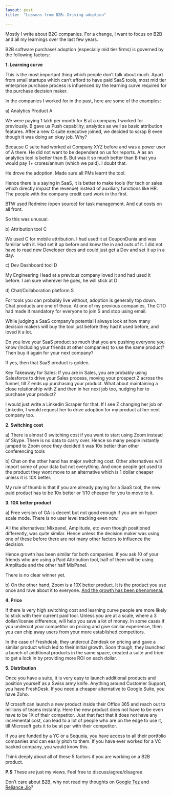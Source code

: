 ```yaml
---
layout: post
title:  "Lessons from B2B: Driving adoption"

---
```



Mostly I write about B2C companies. For a change, I want to focus on B2B and all my learnings over the last few years.

B2B software purchase/ adoption (especially mid tier firms) is governed by the following factors:

**1. Learning curve**

This is the most important thing which people don’t talk about much. Apart from small startups which can’t afford to have paid SaaS tools, most mid tier enterprise purchase process is influenced by the learning curve required for the purchase decision maker.

In the companies I worked for in the past, here are some of the examples:

a) Analytics Product A

We were paying 1 lakh per month for B at a company I worked for previously. B gave us Push capability, analytics as well as basic attribution features. After a new C suite executive joined, we decided to scrap B even though it was doing an okay job. Why?

Because C suite had worked at Company XYZ before and was a power user of A there. He did not want to be dependent on us for reports. A as an analytics tool is better than B. But was it so much better than B that you would pay 1+ crores/annum (which we paid). I doubt that.

He drove the adoption. Made sure all PMs learnt the tool.

Hence there is a saying in SaaS, it is better to make tools (for tech or sales which directly impact the revenue) instead of auxiliary functions like HR. The people with the company credit card work in the first.

BTW used Redmine (open source) for task management. And cut costs on all front.

So this was unusual.

b) Attribution tool C

We used C for mobile attribution. I had used it at CouponDunia and was familiar with it. Had set it up before and knew the in and outs of it. I did not have to read new Developer docs and could just get a Dev and set it up in a day.

c) Dev Dashboard tool D

My Engineering Head at a previous company loved it and had used it before. I am sure wherever he goes, he will stick at D

d) Chat/Collaboration platform S

For tools you can probably live without, adoption is generally top down. Chat products are one of those. At one of my previous companies, The CTO had made it mandatory for everyone to join S and stop using email.

While judging a SaaS company’s potential I always look at how many decision makers will buy the tool just before they had it used before, and loved it a lot.

Do you love your SaaS product so much that you are pushing everyone you know (including your friends at other companies) to use the same product? Then buy it again for your next company?

If yes, then that SaaS product is golden.

Key Takeaway for Sales: If you are in Sales, you are probably using Salesforce to drive your Sales process, moving your prospect Z across the funnel, till Z ends up purchasing your product. What about maintaining a close relationship with Z and then in her next job too, nudging her to purchase your product?

I would just write a Linkedin Scraper for that. If I see Z changing her job on Linkedin, I would request her to drive adoption for my product at her next company too.

**2. Switching cost**

a) There is almost 0 switching cost if you want to start using Zoom instead of Skype. There is no data to carry over. Hence so many people instantly jumped to Zoom once they decided it was 10x better than other conferencing tools

b) Chat on the other hand has major switching cost. Other alternatives will import some of your data but not everything. And once people get used to the product they wont move to an alternative which is 1 dollar cheaper unless it is 10X better.

My rule of thumb is that if you are already paying for a SaaS tool, the new paid product has to be 10x better or 1/10 cheaper for you to move to it.

**3. 10X better product**

a) Free version of GA is decent but not good enough if you are on hyper scale mode. There is no user level tracking even now.

All the alternatives: Mixpanel, Amplitude, etc even though positioned differently, was quite similar. Hence unless the decision maker was using one of these before there are not many other factors to influence the decision.

Hence growth has been similar for both companies. If you ask 10 of your friends who are using a Paid Attribution tool, half of them will be using Amplitude and the other half MixPanel.

There is no clear winner yet.

b) On the other hand, Zoom is a 10X better product. It is the product you use once and rave about it to everyone. [And the growth has been phenomenal.](https://www.drift.com/blog/how-zoom-grew/)

**4. Price**

If there is very high switching cost and learning curve people are more likely to stick with their current paid tool. Unless you are at a scale, where a 3 dollar/license difference, will help you save a lot of money. In some cases if you undercut your competitor on pricing and give similar experience, then you can chip away users from your more established competitors.

In the case of Freshdesk, they undercut Zendesk on pricing and gave a similar product which led to their initial growth. Soon though, they launched a bunch of additional products in the same space, created a suite and tried to get a lock in by providing more ROI on each dollar.

**5. Distribution**

Once you have a suite, it is very easy to launch additional products and position yourself as a Swiss army knife. Anything around Customer Support, you have FreshDesk. If you need a cheaper alternative to Google Suite, you have Zoho.

Microsoft can launch a new product inside their Office 365 and reach out to millions of teams instantly. Here the new product does not have to be even have to be 1X of their competitor. Just that fact that it does not have any incremental cost, can lead to a lot of people who are on the edge to use it, till Microsoft gets it to be at par with their competitor.

If you are funded by a YC or a Sequoia, you have access to all their portfolio companies and can easily pitch to them. If you have ever worked for a VC backed company, you would know this.

Think deeply about all of these 5 factors if you are working on a B2B product.

**P.S** These are just my views. Feel free to discuss/agree/disagree

Don’t care about B2B, why not read my thoughts on [Google Tez](https://www.linkedin.com/pulse/tezs-50-million-installs-secret-sauce-manas-j-saloi/) and [Reliance Jio](https://www.linkedin.com/pulse/why-jio-crush-all-ad-networks-manas-j-saloi/)?
